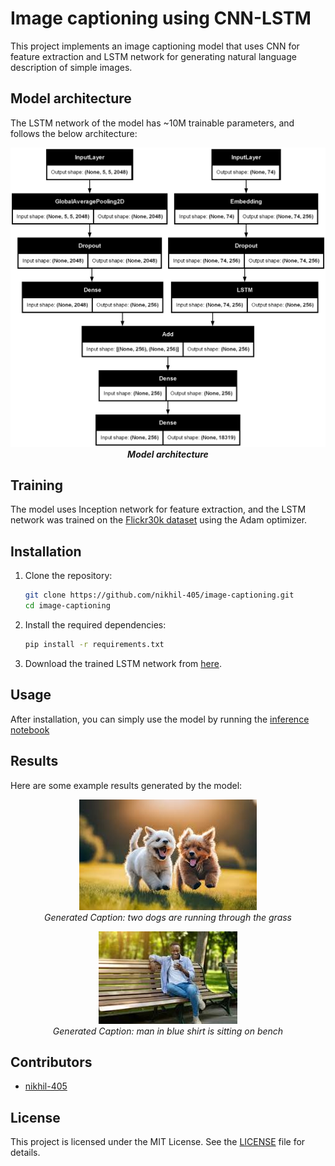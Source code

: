 # Image captioning using CNN-LSTM

This project implements an image captioning model that uses CNN for feature extraction and LSTM network for generating natural language description of simple images.

## Model architecture
The LSTM network of the model has ~10M trainable parameters, and follows the below architecture:
<p align="center">
  <img src="model.png" alt="Model Architecture" />
  <br>
  <em><b>Model architecture</b></em>
</p>

## Training

The model uses Inception network for feature extraction, and the LSTM network was trained on the [Flickr30k dataset](https://www.kaggle.com/datasets/eeshawn/flickr30k) using the Adam optimizer.

## Installation

1. Clone the repository:
    ```sh
    git clone https://github.com/nikhil-405/image-captioning.git
    cd image-captioning
    ```
2. Install the required dependencies:
    ```sh
    pip install -r requirements.txt
    ```
3. Download the trained LSTM network from [here](https://huggingface.co/nikhil-405/image-captioning/tree/main).

## Usage

After installation, you can simply use the model by running the [inference notebook](inference.ipynb)

## Results

Here are some example results generated by the model:

<p align="center">
  <img src="images/dogs_running.jpeg" alt="Example 1" />
  <br>
  <em>Generated Caption: two dogs are running through the grass</em>
</p>

<p align="center">
  <img src="images/image3.jpeg" alt="Example 1" />
  <br>
  <em>Generated Caption: man in blue shirt is sitting on bench</em>
</p>

## Contributors

- [nikhil-405](https://github.com/nikhil-405)

## License

This project is licensed under the MIT License. See the [LICENSE](LICENSE) file for details.
